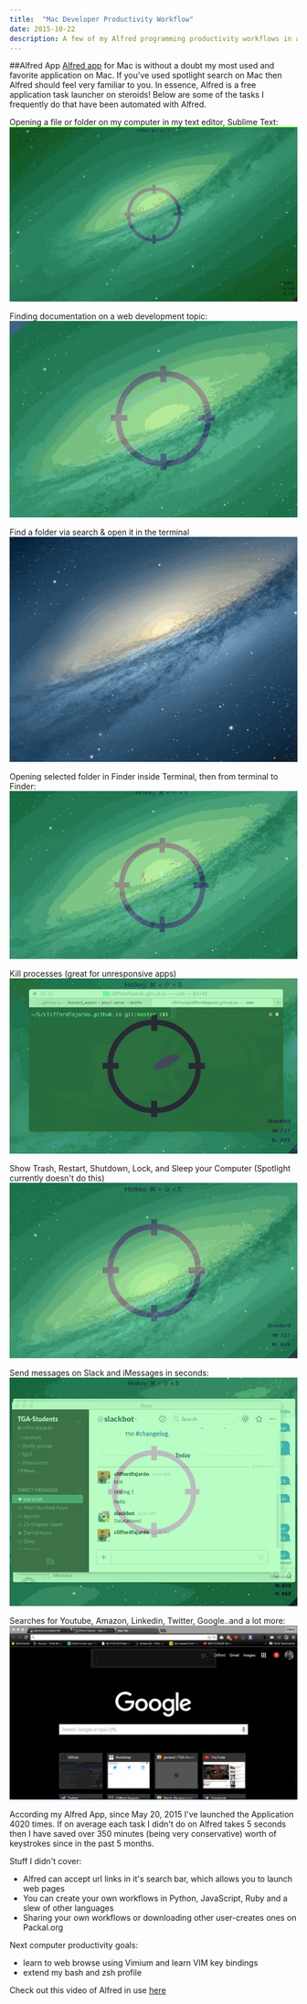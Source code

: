 ```yaml
---
title:  "Mac Developer Productivity Workflow"
date: 2015-10-22
description: A few of my Alfred programming productivity workflows in action.
---
```



##Alfred App
[Alfred app](https://www.alfredapp.com/) for Mac is without a doubt my most used and favorite application on Mac. If you've used spotlight search on Mac then Alfred should feel very familiar to you. In essence, Alfred is a free application task launcher on
steroids! Below are some of the tasks I frequently do that have been automated with Alfred.



Opening a file or folder on my computer in my text editor, Sublime Text:
![events-0](/assets/images/posts/003m.gif)

Finding documentation on a web development topic:
![events-0](/assets/images/posts/004m.gif)

Find a folder via search & open it in the terminal
![events-0](/assets/images/posts/0045m.gif)

Opening selected folder in Finder inside Terminal, then from terminal to Finder:
![events-0](/assets/images/posts/005m.gif)


Kill processes (great for unresponsive apps)
![events-0](/assets/images/posts/006m.gif)


Show Trash, Restart, Shutdown, Lock, and Sleep your Computer (Spotlight currently doesn't do this)
![events-0](/assets/images/posts/007m.gif)

Send messages on Slack and iMessages in seconds:
![events-0](/assets/images/posts/008m.gif)


Searches for Youtube, Amazon, Linkedin, Twitter, Google..and a lot more:
![events-0](/assets/images/posts/009m.gif)


According my Alfred App, since May 20, 2015 I've launched the Application 4020 times. If on average each task I didn't do on Alfred takes 5 seconds then I have saved over 350 minutes (being very conservative) worth of keystrokes since in the past 5 months.

Stuff I didn't cover:

- Alfred can accept url links in it's search bar, which allows you to launch web pages
- You can create your own workflows in Python, JavaScript, Ruby and a slew of other languages
- Sharing your own workflows or downloading other user-creates ones on Packal.org


Next computer productivity goals:

- learn to web browse using Vimium and learn VIM key bindings
- extend my bash and zsh profile

Check out this video of Alfred in use [here](https://www.youtube.com/watch?v=uMldWh0JEUY)
